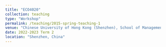 ```yaml
---
title: "ECO4020"
collection: teaching
type: "Workshop"
permalink: /teaching/2015-spring-teaching-1
venue: "Chinese University of Hong Kong (Shenzhen), School of Management and Economics"
date: 2022-2023 Term 2
location: "Shenzhen, China"
---
```

